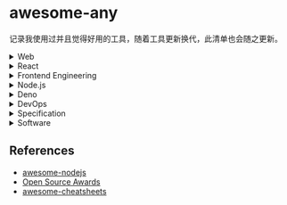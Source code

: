 # awesome-any
记录我使用过并且觉得好用的工具，随着工具更新换代，此清单也会随之更新。


<details><summary>Web</summary><p>

## Web
  
**UI 组件库**
- [Bootstrap](https://github.com/twbs/bootstrap) The most popular HTML, CSS, and JavaScript framework for developing responsive, mobile first projects on the web. https://getbootstrap.com
- [Bulma](https://github.com/jgthms/bulma) Modern CSS framework based on Flexbox https://bulma.io
  
**图标**
- [Iconfont](https://www.iconfont.cn/) 阿里矢量图标管理、交流平台。
- [Font Awesome](https://fontawesome.com/)

**字体**
- [Google Fonts](https://fonts.google.com/)
- [typography.js](https://github.com/KyleAMathews/typography.js) A powerful toolkit for building websites with beautiful typography.

**可视化**
- [echarts](https://github.com/apache/incubator-echarts) A powerful, interactive charting and visualization library for browser http://echarts.apache.org/
- [AntV](https://github.com/antvis) 是蚂蚁金服全新一代数据可视化解决方案 https://antv.vision/zh
- [mermaid](https://github.com/knsv/mermaid) Generation of diagram and flowchart from text in a similar manner as markdown - http://knsv.github.io/mermaid/

**编辑器**
- [monaco-editor](https://github.com/microsoft/monaco-editor): A browser based code editor https://microsoft.github.io/monaco-editor/

**代码高亮**
- [prism](https://github.com/PrismJS/prism) Lightweight, robust, elegant syntax highlighting. http://prismjs.com
- [highlight.js](https://github.com/highlightjs/highlight.js) Javascript syntax highlighter https://highlightjs.org/

**其他**
- [axios](https://github.com/axios/axios) Promise based HTTP client for the browser and node.js
- [xterm.js](https://github.com/xtermjs/xterm.js) A terminal for the web https://xtermjs.org/
- [html2canvas](https://github.com/niklasvh/html2canvas) Screenshots with JavaScript https://html2canvas.hertzen.com/
- [stacktrace.js](https://github.com/stacktracejs/stacktrace.js) Generate, parse, and enhance JavaScript stack traces in all web browsers https://www.stacktracejs.com/ 
- [hanzi-writer](https://github.com/chanind/hanzi-writer) Chinese character stroke order animations and practice quizzes https://chanind.github.io/hanzi-writer 

</p></details>

<details><summary>React</summary><p>
  
## [React](https://github.com/facebook/react/)
A declarative, efficient, and flexible JavaScript library for building user interfaces https://zh-hans.reactjs.org

**框架**
- [next.js](https://github.com/zeit/next.js) The React Framework https://nextjs.org
- [gatsby](https://github.com/gatsbyjs/gatsby) Build blazing fast, modern apps and websites with React https://www.gatsbyjs.org

**脚手架**
- [create-react-app](https://github.com/facebook/create-react-app) Set up a modern web app by running one command. https://facebook.github.io/create-react-app/
  - [customize-cra](https://github.com/arackaf/customize-cra) Override webpack configurations for create-react-app 2.0
- [parcel](https://github.com/parcel-bundler/parcel) Blazing fast, zero configuration web application bundler https://parceljs.org
- [tsdx](https://github.com/palmerhq/tsdx) Zero-config CLI for TypeScript package development

**CSS-in-JS**
- [jss](https://github.com/cssinjs/jss) JSS is an authoring tool for CSS which uses JavaScript as a host language. https://cssinjs.org
- [emotion](https://github.com/emotion-js/emotion) CSS-in-JS library designed for high performance style composition https://emotion.sh/
- [styled-components](https://github.com/styled-components/styled-components) Use the best bits of ES6 and CSS to style your apps without stress https://styled-components.com
- [polished](https://github.com/styled-components/polished) A lightweight toolset for writing styles in JavaScript  https://polished.js.org/
- [clsx](https://github.com/lukeed/clsx) A tiny utility for constructing `className` strings conditionally.

**组件库**
- [ant-design](https://github.com/ant-design/ant-design) A UI Design Language and React UI library https://ant.design
- [material-ui](https://github.com/mui-org/material-ui) React components that implement [Google's Material Design](https://www.google.com/design/spec/material-design/introduction.html). https://material-ui.com/

**路由**
- [react-router](https://github.com/ReactTraining/react-router) Declarative routing for React https://reacttraining.com/react-router/

**状态管理**
- [redux](https://github.com/reduxjs/redux) Predictable state container for JavaScript apps http://redux.js.org
  - [react-redux](https://github.com/reduxjs/react-redux) Official React bindings for Redux https://react-redux.js.org
  - [reselect](https://github.com/reduxjs/reselect) Selector library for Redux
  - [redux-toolkit](https://github.com/reduxjs/redux-toolkit) The official, opinionated, batteries-included toolset for efficient Redux development https://redux-toolkit.js.org
  - [rematch](https://github.com/rematch/rematch) A Redux Framework https://rematch.github.io/rematch/
  - [dva](https://github.com/dvajs/dva) React and redux based, lightweight and elm-style framework. https://dvajs.com/
  - [redux-devtools-extension](https://github.com/zalmoxisus/redux-devtools-extension) Redux DevTools extension. http://extension.remotedev.io
- [mobx](https://github.com/mobxjs/mobx) Simple, scalable state management. http://mobx.js.org
  - [mobx-react](https://github.com/mobxjs/mobx-react) React bindings for MobX
  - [mobx-react-lite](https://github.com/mobxjs/mobx-react-lite)  Lightweight React bindings for MobX based on React 16.8 and Hooks https://mobx-react.js.org
  - [mobx-state-tree](https://github.com/mobxjs/mobx-state-tree) Opinionated, transactional, MobX powered state container combining the best features of the immutable and mutable world for an optimal DX https://mobx-state-tree.js.org/
- [constate](https://github.com/diegohaz/constate) Scalable state using React Hooks & Context

**工具库**
- [prop-types](https://github.com/facebook/prop-types) Runtime type checking for React props and similar objects
- [immer](https://github.com/immerjs/immer) Create the next immutable state by mutating the current one - https://immerjs.github.io/immer/

**Hooks**
- [react-use](https://github.com/streamich/react-use) Collection of essential React Hooks. http://streamich.github.io/react-use
- [use-immer](https://github.com/immerjs/use-immer) Use immer to drive state with a React hooks
- [@umijs/hooks](https://github.com/umijs/hooks) React Hooks Library https://hooks.umijs.org/

**精选组件**
- [slate](https://github.com/ianstormtaylor/slate) A completely customizable framework for building rich text editors. http://slatejs.org
- [draft-js](https://github.com/facebook/draft-js): A React framework for building text editors. https://draftjs.org/ 
- [react-monaco-editor](https://github.com/react-monaco-editor/react-monaco-editor) Monaco Editor for React.
- [GGEditor](https://github.com/gaoli/GGEditor) A visual graph editor based on G6 and React http://ggeditor.com/
- [react-markdown](https://github.com/rexxars/react-markdown) Render Markdown as React components https://rexxars.github.io/react-markdown/
- [prism-react-renderer](https://github.com/FormidableLabs/prism-react-renderer) Renders highlighted Prism output to React (+ theming & vendored Prism)

**参考**
- [awesome-react](https://github.com/enaqx/awesome-react)
- [antd-社区精选组件](https://ant.design/docs/react/recommendation-cn)
- [awesome-react-hooks](https://github.com/rehooks/awesome-react-hooks)

</p></details>

<details><summary>Frontend Engineering</summary><p>
  
## Frontend Engineering

**打包器**
- [gulp](https://github.com/gulpjs/gulp) The streaming build system https://www.gulpjs.com.cn/
- [webpack](https://github.com/webpack/webpack) A bundler for javascript and friends. https://webpack.js.org
- [rollup](https://github.com/rollup/rollup) Next-generation ES module bundler https://rollupjs.org
- [parcel](https://github.com/parcel-bundler/parcel) Blazing fast, zero configuration web application bundler https://parceljs.org

**预处理器**
- [babel](https://github.com/babel/babel)  Babel is a compiler for writing next generation JavaScript. https://babeljs.io/
- [babel-plugin-macros](https://github.com/kentcdodds/babel-plugin-macros) Allows you to build simple compile-time libraries 
  - [awesome-babel-macros](https://github.com/jgierer12/awesome-babel-macros)
- [sass](https://github.com/sass/sass) Sass makes CSS fun! https://sass-lang.com
- [pug](https://github.com/pugjs/pug) robust, elegant, feature rich template engine. https://pugjs.org

**代码质量**
- [prettier](https://github.com/prettier/prettier) Prettier is an opinionated code formatter. https://prettier.io
- [eslint](https://github.com/eslint/eslint) A fully pluggable tool for identifying and reporting on patterns in JavaScript https://eslint.org
- [stylelint](https://github.com/stylelint/stylelint) A mighty, modern style linter https://stylelint.io/
 
**测试框架**
- [testing-library](https://github.com/testing-library) Simple and complete testing utilities that encourage good testing practices https://testing-library.com/
- [react-hooks-testing-library](https://github.com/testing-library/react-hooks-testing-library) Simple and complete React hooks testing utilities that encourage good testing practices. https://react-hooks-testing-library.com
- [jest](https://github.com/facebook/jest) Delightful JavaScript Testing. https://jestjs.io
- [storybook](https://github.com/storybookjs/storybook) UI component dev & test: React, Vue, Angular, React Native, Ember, Web Components & more! https://storybook.js.org 

**API文档**
- [tsdoc](https://github.com/microsoft/tsdoc) A doc comment standard for the TypeScript language https://microsoft.github.io/tsdoc/
- [jsdoc](https://github.com/jsdoc/jsdoc) An API documentation generator for JavaScript. https://jsdoc.app/ 
- [typedoc](https://github.com/TypeStrong/TypeDoc) Documentation generator for TypeScript projects. https://typedoc.org 

**文档网站**
- [docusaurus](https://github.com/facebook/docusaurus) Easy to maintain open source documentation websites. https://docusaurus.io 

**发布**
- [standard-version](https://github.com/conventional-changelog/standard-version) Automate versioning and CHANGELOG generation, with semver.org and conventionalcommits.org
- [semantic-release](https://github.com/semantic-release/semantic-release): Fully automated version management and package publishing https://semantic-release.gitbook.io
>参考：[约定式提交规范](https://www.conventionalcommits.org/zh-hans)

**部署**
- [now](https://github.com/zeit/now) The easiest way to deploy websites https://zeit.co

**Git 提交**
- [husky](https://github.com/typicode/husky)  Git hooks made easy
- [lint-staged](https://github.com/okonet/lint-staged) Run linters on git staged files
- [cz-cli](https://github.com/commitizen/cz-cli) The commitizen command line utility

**其他工具**
- [browserslist](https://github.com/browserslist/browserslist) Share target browsers between different front-end tools, like Autoprefixer, Stylelint and babel-preset-env https://twitter.com/browserslist

</p></details>

<details><summary>Node.js</summary><p>
  
## [Node.js](https://github.com/nodejs/node)

Node.js JavaScript runtime. https://nodejs.org/ ([中文](http://nodejs.cn/))

**脚手架**
- [tsdx](https://github.com/palmerhq/tsdx) Zero-config CLI for TypeScript package development
- [oclif](https://github.com/oclif/oclif) Node.js Open CLI Framework. https://oclif.io

**开发工具**
- [nvm](https://github.com/creationix/nvm) Node Version Manager - Simple bash script to manage multiple active node.js versions
- [nodemon](https://github.com/remy/nodemon) Monitor for any changes in your node.js application and automatically restart the server - perfect for development http://nodemon.io/ 
- [ts-node](https://github.com/TypeStrong/ts-node) TypeScript execution and REPL for node.js 

**Web 框架**
- [koa](https://github.com/koajs/koa) Expressive middleware for node.js using ES2017 async functions https://koajs.com
- [express](https://github.com/expressjs/express/) Fast, unopinionated, minimalist web framework for node. https://expressjs.com
- [egg](https://github.com/eggjs/egg) Born to build better enterprise frameworks and apps with Node.js & Koa https://eggjs.org/zh-cn/

**基础库**
- [lodash](https://github.com/lodash/lodash/) A modern JavaScript utility library delivering modularity, performance, & extras. https://lodash.com/
- [dayjs](https://github.com/iamkun/dayjs) Day.js 2KB immutable date library alternative to Moment.js with the same modern API 
- [date-fns](https://github.com/date-fns/date-fns) Modern JavaScript date utility library  https://date-fns.org
- [minimatch](https://github.com/isaacs/minimatch) a glob matcher in javascript
- [node-glob](https://github.com/isaacs/node-glob) Match files using the patterns the shell uses, like stars and stuff.
- [dotenv](https://github.com/motdotla/dotenv) Loads environment variables from .env for nodejs projects. 
- [dotenv-expand](https://github.com/motdotla/dotenv-expand) Variable expansion for dotenv. Expand variables already on your machine for use in your .env file.
- [log4js-node](https://github.com/log4js-node/log4js-node) A port of log4js to node.js

**浏览器**
- [jsdom](https://github.com/jsdom/jsdom) A JavaScript implementation of the WHATWG DOM and HTML standards, for use with node.js
- [puppeteer](https://github.com/GoogleChrome/puppeteer) Headless Chrome Node API https://pptr.dev 

**Git**
- [nodegit](https://github.com/nodegit/nodegit) Native Node bindings to Git. https://www.nodegit.org/
- [git-js](https://github.com/steveukx/git-js) A light weight interface for running git commands in any node.js application.
- [isomorphic-git](https://github.com/isomorphic-git/isomorphic-git) A pure JavaScript implementation of git for node and browsers! https://isomorphic-git.org/ (node & browser)

**编译器**
- [antlr4](https://github.com/antlr/antlr4) ANTLR (ANother Tool for Language Recognition) is a powerful parser generator for reading, processing, executing, or translating structured text or binary files. http://antlr.org 
- [antlr4ts](https://github.com/tunnelvisionlabs/antlr4ts) Optimized TypeScript target for ANTLR 4 
- [pegjs](https://github.com/pegjs/pegjs) PEG.js: Parser generator for JavaScript https://pegjs.org/ 


**其他**
- [shelljs](https://github.com/shelljs/shelljs) Portable Unix shell commands for Node.js https://documentup.com/shelljs/shelljs
- [flexsearch](https://github.com/nextapps-de/flexsearch/) Next-Generation full text search library for Browser and Node.js (node & browser)
- [json-server](https://github.com/typicode/json-server) Get a full fake REST API with zero coding in less than 30 seconds

</p></details>

<details><summary>Deno</summary><p>
  
## [Deno](https://github.com/denoland/deno)

A secure JavaScript and TypeScript runtime https://deno.land/

</p></details>

<details><summary>DevOps</summary><p>

## DevOps

- [pm2](https://github.com/Unitech/pm2) Node.js Production Process Manager with a built-in Load Balancer. http://pm2.keymetrics.io 
- [nginx](https://nginx.org/en/docs/) is an HTTP and reverse proxy server, a mail proxy server, and a generic TCP/UDP proxy server.

</p></details>

<details><summary>Specification</summary><p>
  
## Specification

- [estree](https://github.com/estree/estree) The ESTree Spec
- [ecma262](https://github.com/tc39/ecma262) Status, process, and documents for ECMA-262 https://tc39.es/ecma262/
- [JSON-RPC 2.0 Specification](https://www.jsonrpc.org/specification) JSON-RPC is a stateless, light-weight remote procedure call (RPC) protocol （[中文版](http://wiki.geekdream.com/Specification/json-rpc_2.0.html)）
- [language-server-protocol](https://github.com/microsoft/language-server-protocol) Defines a common protocol for language servers. https://microsoft.github.io/language-server-protocol/

</p></details>

<details><summary>Software</summary><p>
  
## Software

**Linux 命令行工具**
- vim: https://www.vim.org/
- [vimrc](https://github.com/amix/vimrc): The ultimate Vim configuration: vimrc
- zsh: http://zsh.sourceforge.net/
- [ohmyzsh](https://github.com/ohmyzsh/ohmyzsh): A delightful community-driven framework for managing your zsh configuration. https://ohmyz.sh/
- tmux
- git
- tig

**其他软件**
- [Visual Studio Code](https://code.visualstudio.com/): https://code.visualstudio.com
- [source-code-pro](https://github.com/adobe-fonts/source-code-pro): Monospaced font family for user interface and coding environments


</p></details>

## References
* [awesome-nodejs](https://github.com/sindresorhus/awesome-nodejs#command-line-utilities)
* [Open Source Awards](https://osawards.com/)
* [awesome-cheatsheets](https://github.com/skywind3000/awesome-cheatsheets)

